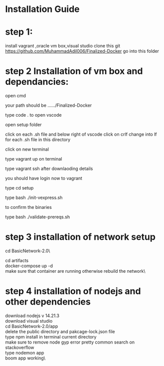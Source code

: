 # Installation Guide

# step 1:
install vagrant ,oracle vm box,visual studio
clone this git https://github.com/MuhammadAdil006/Finalized-Docker
go into this folder

# step 2 Installation of vm box and dependancies:
open cmd 

your path should be ....../Finalized-Docker

type code . to open vscode 

open setup folder

click on each .sh file and below right of vscode click on crlf change into lf for each .sh file in this directory

click on new terminal 

type vagrant up on terminal

type vagrant ssh after downlaoding details

you should have login now to vagrant

type cd setup

type bash ./init-vexpress.sh

to confirm the binaries

type bash ./validate-prereqs.sh

# step 3 installation of network setup
cd BasicNetwork-2.0\

cd artifacts\
docker-compose up -d\
make sure that container are running otherwise rebuild the network\

# step 4 installation of nodejs and other dependencies
download nodejs v 14.21.3\
download visual studio \
cd BasicNetwork-2.0/app\
delete the public directory and pakcage-lock.json file\
type npm install in terminal current directory\
make sure to remove node gyp error pretty common search on stackoverflow\
type nodemon app\
boom app working\
